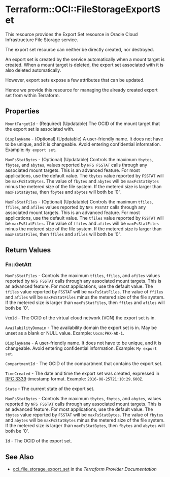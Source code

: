 # Terraform::OCI::FileStorageExportSet

This resource provides the Export Set resource in Oracle Cloud Infrastructure File Storage service.

The export set resource can neither be directly created, nor destroyed.

An export set is created by the service automatically when a mount target is created.
When a mount target is deleted, the export set associated with it is also deleted automatically.

However, export sets expose a few attributes that can be updated.

Hence we provide this resource for managing the already created export set from within Terraform.

## Properties

`MountTargetId` - (Required) (Updatable) The OCID of the mount target that the export set is associated with.

`DisplayName` - (Optional) (Updatable) A user-friendly name. It does not have to be unique, and it is changeable. Avoid entering confidential information.  Example: `My export set`.

`MaxFsStatBytes` - (Optional) (Updatable) Controls the maximum `tbytes`, `fbytes`, and `abytes`, values reported by `NFS FSSTAT` calls through any associated mount targets. This is an advanced feature. For most applications, use the default value. The `tbytes` value reported by `FSSTAT` will be `maxFsStatBytes`. The value of `fbytes` and `abytes` will be `maxFsStatBytes` minus the metered size of the file system. If the metered size is larger than `maxFsStatBytes`, then `fbytes` and `abytes` will both be '0'.

`MaxFsStatFiles` - (Optional) (Updatable) Controls the maximum `tfiles`, `ffiles`, and `afiles` values reported by `NFS FSSTAT` calls through any associated mount targets. This is an advanced feature. For most applications, use the default value. The `tfiles` value reported by `FSSTAT` will be `maxFsStatFiles`. The value of `ffiles` and `afiles` will be `maxFsStatFiles` minus the metered size of the file system. If the metered size is larger than `maxFsStatFiles`, then `ffiles` and `afiles` will both be '0'.


## Return Values

### Fn::GetAtt

`MaxFsStatFiles` - Controls the maximum `tfiles`, `ffiles`, and `afiles` values reported by `NFS FSSTAT` calls through any associated mount targets. This is an advanced feature. For most applications, use the default value. The `tfiles` value reported by `FSSTAT` will be `maxFsStatFiles`. The value of `ffiles` and `afiles` will be `maxFsStatFiles` minus the metered size of the file system. If the metered size is larger than `maxFsStatFiles`, then `ffiles` and `afiles` will both be '0'.

`VcnId` - The OCID of the virtual cloud network (VCN) the export set is in.

`AvailabilityDomain` - The availability domain the export set is in. May be unset as a blank or NULL value.  Example: `Uocm:PHX-AD-1`.

`DisplayName` - A user-friendly name. It does not have to be unique, and it is changeable. Avoid entering confidential information.  Example: `My export set`.

`CompartmentId` - The OCID of the compartment that contains the export set.

`TimeCreated` - The date and time the export set was created, expressed in [RFC 3339](https://tools.ietf.org/rfc/rfc3339) timestamp format.  Example: `2016-08-25T21:10:29.600Z`.

`State` - The current state of the export set.

`MaxFsStatBytes` - Controls the maximum `tbytes`, `fbytes`, and `abytes`, values reported by `NFS FSSTAT` calls through any associated mount targets. This is an advanced feature. For most applications, use the default value. The `tbytes` value reported by `FSSTAT` will be `maxFsStatBytes`. The value of `fbytes` and `abytes` will be `maxFsStatBytes` minus the metered size of the file system. If the metered size is larger than `maxFsStatBytes`, then `fbytes` and `abytes` will both be '0'.

`Id` - The OCID of the export set.

## See Also

* [oci_file_storage_export_set](https://www.terraform.io/docs/providers/oci/r/file_storage_export_set.html) in the _Terraform Provider Documentation_